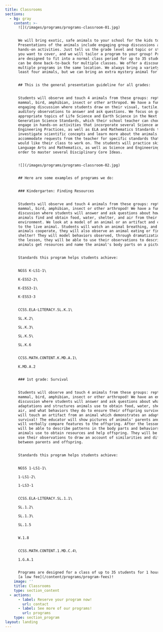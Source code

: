 ```yaml
---
title: Classrooms
sections:
  - bg: gray
    content: >-
      ![](/images/programs/programs-classroom-01.jpg)


      We will bring exotic, safe animals to your school for the kids to touch!
      Presentations of the animals include engaging group discussions and
      hands-on activities. Just tell us the grade level and topic or standards
      you want to cover, and we will tailor a program to your group! Programs
      are designed to fit into a normal class period for up to 35 students, and
      can be done back-to-back for multiple classes. We offer a discount for
      multiple programs in the same location. We always bring a variety of at
      least four animals, but we can bring an extra mystery animal for $50! 


      ## This is the general presentation guideline for all grades:


      Students will observe and touch 4 animals from these groups: reptile,
      mammal, bird, amphibian, insect or other arthropod. We have a fun,
      engaging discussion where students draw on their visual, tactile, and
      auditory observations to answer and ask questions. We focus on grade
      appropriate topics of Life Science and Earth Science in the Next
      Generation Science Standards, which their school teacher can choose. We
      engage in hands-on activities that incorporate several Science and
      Engineering Practices, as well as ELA and Mathematics Standards to
      investigate scientific concepts and learn more about the animals. We can
      accommodate requests from the teacher for specific standards that they
      would like their class to work on. The students will practice skills in
      Language Arts and Mathematics, as well as Science and Engineering, in
      order to master several Disciplinary Core Ideas. 


      ![](/images/programs/programs-classroom-02.jpg)


      ## Here are some examples of programs we do:


      ### Kindergarten: Finding Resources


      Students will observe and touch 4 animals from these groups: reptile,
      mammal, bird, amphibian, insect or other arthropod! We have a fun
      discussion where students will answer and ask questions about how the
      animals find and obtain food, water, shelter, and air from their
      environment. We look at a model of an animal or an artifact and compare it
      to the live animal. Students will watch an animal breathing, and if the
      animals cooperate, they will also observe an animal eating or finding
      shelter! They will model behaviors observed, through dramatization. After
      the lesson, they will be able to use their observations to describe how
      animals get resources and name the animal's body parts on a picture. 


      Standards this program helps students achieve:


      NGSS K-LS1-1\

      K-ESS2-2\

      K-ESS3-1\

      K-ESS3-3


      CCSS.ELA-LITERACY.SL.K.1\

      SL.K.2\

      SL.K.3\

      SL.K.5\

      SL.K.6


      CCSS.MATH.CONTENT.K.MD.A.1\

      K.MD.A.2


      ### 1st grade: Survival


      Students will observe and touch 4 animals from these groups: reptile,
      mammal, bird, amphibian, insect or other arthropod! We have an engaging
      discussion where students will answer and ask questions about what
      adaptations and structures animals use to obtain food, water, shelter, and
      air, and what behaviors they do to ensure their offspring survive. They
      will touch an artifact from an animal which demonstrates an adaptation for
      survival! The educator will show pictures of animals' parents and students
      will verbally compare features to the offspring. After the lesson, they
      will be able to describe patterns in the body parts and behaviors the
      animals use to obtain resources and help offspring. They will be able to
      use their observations to draw an account of similarities and differences
      between parents and offspring. 


      Standards this program helps students achieve:


      NGSS 1-LS1-1\

      1-LS1-2\

      1-LS3-1


      CCSS.ELA-LITERACY.SL.1.1\

      SL.1.2\

      SL.1.3\

      SL.1.5


      W.1.8


      CCSS.MATH.CONTENT.1.MD.C.4\

      1.G.A.1


      Programs are designed for a class of up to 35 students for 1 hour, all for
      [a low fee](/content/programs/program-fees)!
    image: ''
    title: Classrooms
    type: section_content
  - actions:
      - label: Reserve your program now!
        url: contact
      - label: See more of our programs!
        url: programs
    type: section_program
layout: landing
---
```


